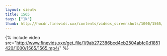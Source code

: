 ```yaml
--- 
layout: sieutv
title: 1565
tags: ["1k"]
thumb: http://hwcdn.finevids.xxx/contents/videos_screenshots/1000/1565/preview.mp4.jpg
---
```

{% include video src="http://www.finevids.xxx/get_file/1/9ab272386bcd4cb2504abfc0d1851420/1000/1565/1565.mp4/" %} 
